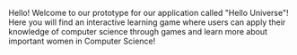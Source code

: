Hello! Welcome to our prototype for our application called "Hello Universe"! 
Here you will find an interactive learning game where users can apply their knowledge of 
computer science through games and learn more about important women in Computer Science!
